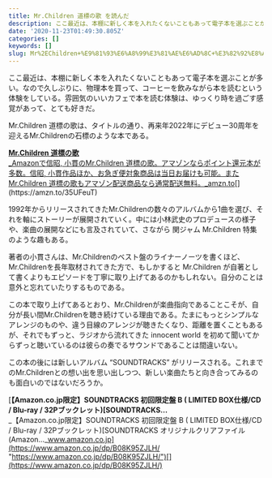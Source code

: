 ```yaml
---
title: Mr.Children 道標の歌 を読んだ
description: ここ最近は、本棚に新しく本を入れたくないこともあって電子本を選ぶことが多い。なので久しぶりに、物理本を買って、コーヒーを飲みながら本を読むという体験をしている。雰囲気のいいカフェで本を読む体験は、ゆっくり時を過ごす感覚があって、とても好きだ。
date: '2020-11-23T01:49:30.805Z'
categories: []
keywords: []
slug: Mr%2EChildren+%E9%81%93%E6%A8%99%E3%81%AE%E6%AD%8C+%E3%82%92%E8%AA%AD%E3%82%93%E3%81%A0
---
```

ここ最近は、本棚に新しく本を入れたくないこともあって電子本を選ぶことが多い。なので久しぶりに、物理本を買って、コーヒーを飲みながら本を読むという体験をしている。雰囲気のいいカフェで本を読む体験は、ゆっくり時を過ごす感覚があって、とても好きだ。

Mr.Children 道標の歌は、タイトルの通り、再来年2022年にデビュー30周年を迎えるMr.Childrenの石標のような本である。

[**Mr.Children 道標の歌**  
_Amazonで信昭, 小貫のMr.Children 道標の歌。アマゾンならポイント還元本が多数。信昭, 小貫作品ほか、お急ぎ便対象商品は当日お届けも可能。またMr.Children 道標の歌もアマゾン配送商品なら通常配送無料。_amzn.to](https://amzn.to/35UFeuT "https://amzn.to/35UFeuT")[](https://amzn.to/35UFeuT)

1992年からリリースされてきたMr.Childrenの数々のアルバムから1曲を選び、それを軸にストーリーが展開されていく。中には小林武史のプロデュースの様子や、楽曲の展開などにも言及されていて、さながら 関ジャム Mr.Children 特集のような趣もある。

著者の小貫さんは、Mr.Childrenのベスト盤のライナーノーツを書くほど、Mr.Childrenを長年取材されてきた方で、もしかすると Mr.Children が自著として書くよりもエピソードを丁寧に取り上げてあるのかもしれない。自分のことは意外と忘れていたりするものである。

この本で取り上げてあるとおり、Mr.Childrenが楽曲指向であることこそが、自分が長い間Mr.Childrenを聴き続けている理由である。たまにもっとシンプルなアレンジのものや、違う目線のアレンジが聴きたくなり、距離を置くこともあるが、それでもずっと、ラジオから流れてきた innocent world を初めて聞いてからずっと聴いているのは彼らの奏でるサウンドであることは間違いない。

この本の後には新しいアルバム “SOUNDTRACKS” がリリースされる。これまでのMr.Childrenとの想い出を思い出しつつ、新しい楽曲たちと向き合ってみるのも面白いのではないだろうか。

[**【Amazon.co.jp限定】SOUNDTRACKS 初回限定盤 B ( LIMITED BOX仕様/CD / Blu-ray / 32Pブックレット)\[SOUNDTRACKS…**  
_【Amazon.co.jp限定】SOUNDTRACKS 初回限定盤 B ( LIMITED BOX仕様/CD / Blu-ray / 32Pブックレット)\[SOUNDTRACKS オリジナルクリアファイル(Amazon…_www.amazon.co.jp](https://www.amazon.co.jp/dp/B08K95ZJLH/ "https://www.amazon.co.jp/dp/B08K95ZJLH/")[](https://www.amazon.co.jp/dp/B08K95ZJLH/)